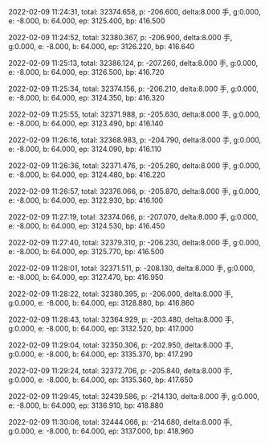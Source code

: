 2022-02-09 11:24:31, total: 32374.658, p: -206.600, delta:8.000 手, g:0.000, e: -8.000, b: 64.000, ep: 3125.400, bp: 416.500

2022-02-09 11:24:52, total: 32380.367, p: -206.900, delta:8.000 手, g:0.000, e: -8.000, b: 64.000, ep: 3126.220, bp: 416.640

2022-02-09 11:25:13, total: 32386.124, p: -207.260, delta:8.000 手, g:0.000, e: -8.000, b: 64.000, ep: 3126.500, bp: 416.720

2022-02-09 11:25:34, total: 32374.156, p: -206.210, delta:8.000 手, g:0.000, e: -8.000, b: 64.000, ep: 3124.350, bp: 416.320

2022-02-09 11:25:55, total: 32371.988, p: -205.630, delta:8.000 手, g:0.000, e: -8.000, b: 64.000, ep: 3123.490, bp: 416.140

2022-02-09 11:26:16, total: 32368.983, p: -204.790, delta:8.000 手, g:0.000, e: -8.000, b: 64.000, ep: 3124.090, bp: 416.110

2022-02-09 11:26:36, total: 32371.476, p: -205.280, delta:8.000 手, g:0.000, e: -8.000, b: 64.000, ep: 3124.480, bp: 416.220

2022-02-09 11:26:57, total: 32376.066, p: -205.870, delta:8.000 手, g:0.000, e: -8.000, b: 64.000, ep: 3122.930, bp: 416.100

2022-02-09 11:27:19, total: 32374.066, p: -207.070, delta:8.000 手, g:0.000, e: -8.000, b: 64.000, ep: 3124.530, bp: 416.450

2022-02-09 11:27:40, total: 32379.310, p: -206.230, delta:8.000 手, g:0.000, e: -8.000, b: 64.000, ep: 3125.770, bp: 416.500

2022-02-09 11:28:01, total: 32371.511, p: -208.130, delta:8.000 手, g:0.000, e: -8.000, b: 64.000, ep: 3127.470, bp: 416.950

2022-02-09 11:28:22, total: 32380.395, p: -206.000, delta:8.000 手, g:0.000, e: -8.000, b: 64.000, ep: 3128.880, bp: 416.860

2022-02-09 11:28:43, total: 32364.929, p: -203.480, delta:8.000 手, g:0.000, e: -8.000, b: 64.000, ep: 3132.520, bp: 417.000

2022-02-09 11:29:04, total: 32350.306, p: -202.950, delta:8.000 手, g:0.000, e: -8.000, b: 64.000, ep: 3135.370, bp: 417.290

2022-02-09 11:29:24, total: 32372.706, p: -205.840, delta:8.000 手, g:0.000, e: -8.000, b: 64.000, ep: 3135.360, bp: 417.650

2022-02-09 11:29:45, total: 32439.586, p: -214.130, delta:8.000 手, g:0.000, e: -8.000, b: 64.000, ep: 3136.910, bp: 418.880

2022-02-09 11:30:06, total: 32444.066, p: -214.680, delta:8.000 手, g:0.000, e: -8.000, b: 64.000, ep: 3137.000, bp: 418.960